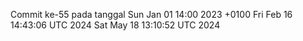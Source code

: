 Commit ke-55 pada tanggal Sun Jan 01 14:00 2023 +0100
Fri Feb 16 14:43:06 UTC 2024
Sat May 18 13:10:52 UTC 2024
